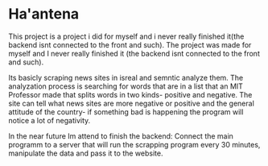 # Ha'antena

This project is a project i did for myself and i never really finished it(the backend isnt connected to the front and such).
The project was made for myself and I never really finished it (the backend isnt connected to the front and such).

Its basicly scraping news sites in isreal and semntic analyze them.
The analyzation process is searching for words that are in a list that an MIT Professor made that splits words in two kinds- positive and negative. The site can tell what news sites are more negative or positive and the general attitude of the country- if something bad is happening the program will notice a lot of negativity.

In the near future Im attend to finish the backend: Connect the main programm to a server that will run the scrapping program every 30 minutes, manipulate the data and pass it to the website.
